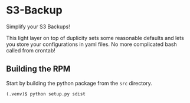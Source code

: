 # S3-Backup

Simplify your S3 Backups!

This light layer on top of duplicity sets some reasonable defaults and lets you store
your configurations in yaml files. No more complicated bash called from crontab!

## Building the RPM

Start by building the python package from the `src` directory.

```unix
(.venv)$ python setup.py sdist
```
